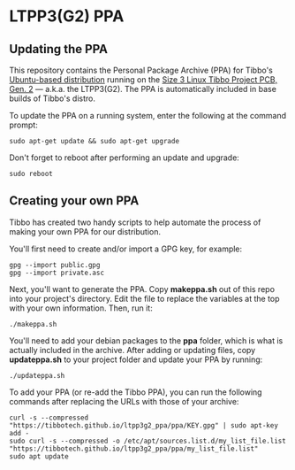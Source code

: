 # LTPP3(G2) PPA

## Updating the PPA
This repository contains the Personal Package Archive (PPA) for Tibbo's [Ubuntu-based distribution](https://tibbo.com/store/tps/ltpp3g2/ubuntu.html) running on the [Size 3 Linux Tibbo Project PCB, Gen. 2](https://tibbo.com/store/tps/ltpp3g2.html) — a.k.a. the LTPP3(G2).
The PPA is automatically included in base builds of Tibbo's distro.

To update the PPA on a running system, enter the following at the command prompt:
``` shell
sudo apt-get update && sudo apt-get upgrade
```

Don't forget to reboot after performing an update and upgrade:
``` shell
sudo reboot
```

## Creating your own PPA
Tibbo has created two handy scripts to help automate the process of making your own PPA for our distribution.

You'll first need to create and/or import a GPG key, for example:
``` shell
gpg --import public.gpg
gpg --import private.asc  
```

Next, you'll want to generate the PPA. Copy **makeppa.sh** out of this repo into your project's directory. Edit the file to replace the variables at the top with your own information. Then, run it:
``` shell
./makeppa.sh
```

You'll need to add your debian packages to the **ppa** folder, which is what is actually included in the archive.
After adding or updating files, copy **updateppa.sh** to your project folder and update your PPA by running:
``` shell
./updateppa.sh
```

To add your PPA (or re-add the Tibbo PPA), you can run the following commands after replacing the URLs with those of your archive:
```shell
curl -s --compressed "https://tibbotech.github.io/ltpp3g2_ppa/ppa/KEY.gpg" | sudo apt-key add -
sudo curl -s --compressed -o /etc/apt/sources.list.d/my_list_file.list "https://tibbotech.github.io/ltpp3g2_ppa/ppa/my_list_file.list"
sudo apt update
```
